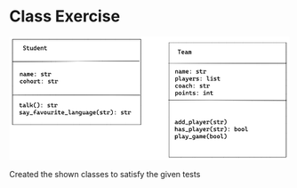 # Class Exercise

![image](./class_diagram_2.png)

Created the shown classes to satisfy the given tests